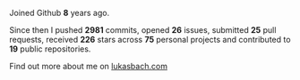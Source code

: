 Joined Github **8** years ago.

Since then I pushed **2981** commits, opened **26** issues, submitted **25** pull requests, received **226** stars across **75** personal projects and contributed to **19** public repositories.

Find out more about me on [lukasbach.com](https://lukasbach.com)
